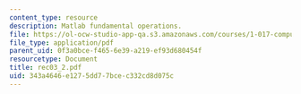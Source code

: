 ```yaml
---
content_type: resource
description: Matlab fundamental operations.
file: https://ol-ocw-studio-app-qa.s3.amazonaws.com/courses/1-017-computing-and-data-analysis-for-environmental-applications-fall-2003/343a4646e1275dd77bcec332cd8d075c_rec03_2.pdf
file_type: application/pdf
parent_uid: 0f3a0bce-f465-6e39-a219-ef93d680454f
resourcetype: Document
title: rec03_2.pdf
uid: 343a4646-e127-5dd7-7bce-c332cd8d075c
---
```


